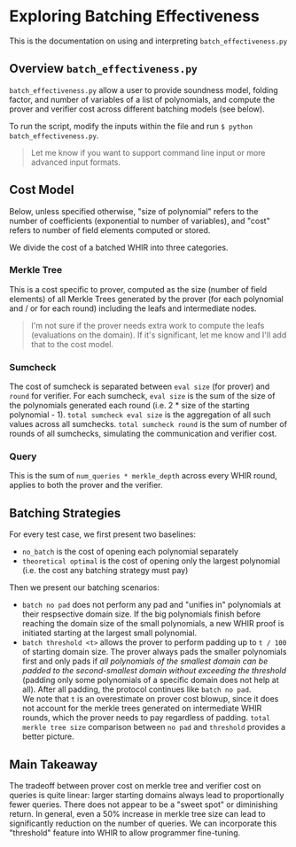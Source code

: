 # Exploring Batching Effectiveness
This is the documentation on using and interpreting `batch_effectiveness.py`

## Overview `batch_effectiveness.py`
`batch_effectiveness.py` allow a user to provide soundness model, folding factor, and number of variables of a list of polynomials, and compute the prover and verifier cost across different batching models (see below).

To run the script, modify the inputs within the file and run `$ python batch_effectiveness.py`.
> Let me know if you want to support command line input or more advanced input formats.

## Cost Model
Below, unless specified otherwise, "size of polynomial" refers to the number of coefficients (exponential to number of variables), and "cost" refers to number of field elements computed or stored.

We divide the cost of a batched WHIR into three categories.

### Merkle Tree
This is a cost specific to prover, computed as the size (number of field elements) of all Merkle Trees generated by the prover (for each polynomial and / or for each round) including the leafs and intermediate nodes. 
> I'm not sure if the prover needs extra work to compute the leafs (evaluations on the domain). If it's significant, let me know and I'll add that to the cost model. 

### Sumcheck
The cost of sumcheck is separated between `eval size` (for prover) and `round` for verifier. For each sumcheck, `eval size` is the sum of the size of the polynomials generated each round (i.e. 2 * size of the starting polynomial - 1). `total sumcheck eval size` is the aggregation of all such values across all sumchecks. `total sumcheck round` is the sum of number of rounds of all sumchecks, simulating the communication and verifier cost.

### Query
This is the sum of `num_queries * merkle_depth` across every WHIR round, applies to both the prover and the verifier.

## Batching Strategies
For every test case, we first present two baselines:
- `no_batch` is the cost of opening each polynomial separately
- `theoretical optimal` is the cost of opening only the largest polynomial (i.e. the cost any batching strategy must pay)

Then we present our batching scenarios:
- `batch no pad` does not perform any pad and "unifies in" polynomials at their respsective domain size. If the big polynomials finish before reaching the domain size of the small polynomials, a new WHIR proof is initiated starting at the largest small polynomial.
- `batch threshold <t>` allows the prover to perform padding up to `t / 100` of starting domain size. The prover always pads the smaller polynomials first and only pads if _all polynomials of the smallest domain can be padded to the second-smallest domain without exceeding the threshold_ (padding only some polynomials of a specific domain does not help at all). After all padding, the protocol continues like `batch no pad`.  
We note that `t` is an overestimate on prover cost blowup, since it does not account for the merkle trees generated on intermediate WHIR rounds, which the prover needs to pay regardless of padding. `total merkle tree size` comparison between `no pad` and `threshold` provides a better picture.

## Main Takeaway
The tradeoff between prover cost on merkle tree and verifier cost on queries is quite linear: larger starting domains always lead to proportionally fewer queries. There does not appear to be a "sweet spot" or diminishing return. In general, even a 50% increase in merkle tree size can lead to significantly reduction on the number of queries. We can incorporate this "threshold" feature into WHIR to allow programmer fine-tuning.